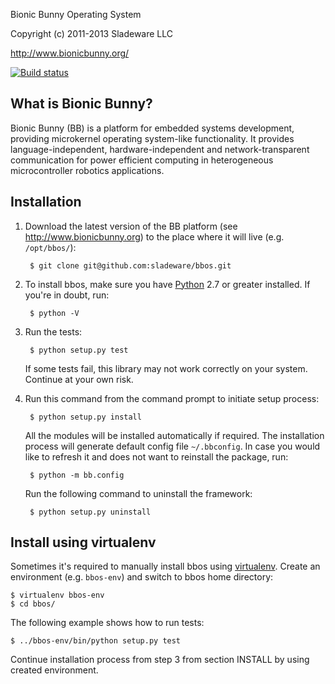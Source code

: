 <!--- -*- coding: utf-8; mode: markdown; -*- --->

Bionic Bunny Operating System

Copyright (c) 2011-2013 Sladeware LLC

http://www.bionicbunny.org/

[![Build status](https://api.travis-ci.org/sladeware/bbos.png?branch=master)](https://travis-ci.org/sladeware/bbos)

What is Bionic Bunny?
---------------------

Bionic Bunny (BB) is a platform for embedded systems development, providing
microkernel operating system-like functionality. It provides
language-independent, hardware-independent and network-transparent communication
for power efficient computing in heterogeneous microcontroller robotics
applications.

Installation
------------

1. Download the latest version of the BB platform (see
   <http://www.bionicbunny.org>) to the place where it will live
   (e.g. `/opt/bbos/`):

        $ git clone git@github.com:sladeware/bbos.git

2. To install bbos, make sure you have [Python](http://www.python.org/) 2.7 or
   greater installed. If you're in doubt, run:

        $ python -V

3. Run the tests:

        $ python setup.py test

   If some tests fail, this library may not work correctly on your system.
   Continue at your own risk.

4. Run this command from the command prompt to initiate setup process:

        $ python setup.py install

   All the modules will be installed automatically if required. The installation
   process will generate default config file `~/.bbconfig`. In case you would
   like to refresh it and does not want to reinstall the package, run:

        $ python -m bb.config

   Run the following command to uninstall the framework:

        $ python setup.py uninstall

Install using virtualenv
------------------------

Sometimes it's required to manually install bbos using
[virtualenv](http://www.virtualenv.org/). Create an environment
(e.g. `bbos-env`) and switch to bbos home directory:

    $ virtualenv bbos-env
    $ cd bbos/

The following example shows how to run tests:

    $ ../bbos-env/bin/python setup.py test

Continue installation process from step 3 from section INSTALL by using created
environment.